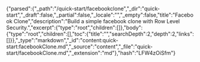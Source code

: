 {"parsed":{"_path":"/quick-start/facebookclone","_dir":"quick-start","_draft":false,"_partial":false,"_locale":"","_empty":false,"title":"Facebook Clone","description":"Build a simple facebook clone with Row Level Security.","excerpt":{"type":"root","children":[]},"body":{"type":"root","children":[],"toc":{"title":"","searchDepth":2,"depth":2,"links":[]}},"_type":"markdown","_id":"content:quick-start:facebookClone.md","_source":"content","_file":"quick-start/facebookClone.md","_extension":"md"},"hash":"LFW4zOiSfm"}
